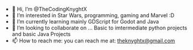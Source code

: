 - 👋 Hi, I’m @TheCodingKnyghtX
- 👀 I’m interested in Star Wars, programming, gaming and Marvel :D
- 🌱 I’m currently learning mainly GDScript for Godot and Java
- 💞️ I’m looking to collaborate on ... Basic to imtermediate python projects and basic Java Projects
- 📫 How to reach me: you can reach me at: theknyghtx@gmail.com

<!---
TheCodingKnyghtX/TheCodingKnyghtX is a ✨ special ✨ repository because its `README.md` (this file) appears on your GitHub profile.
You can click the Preview link to take a look at your changes.
--->
